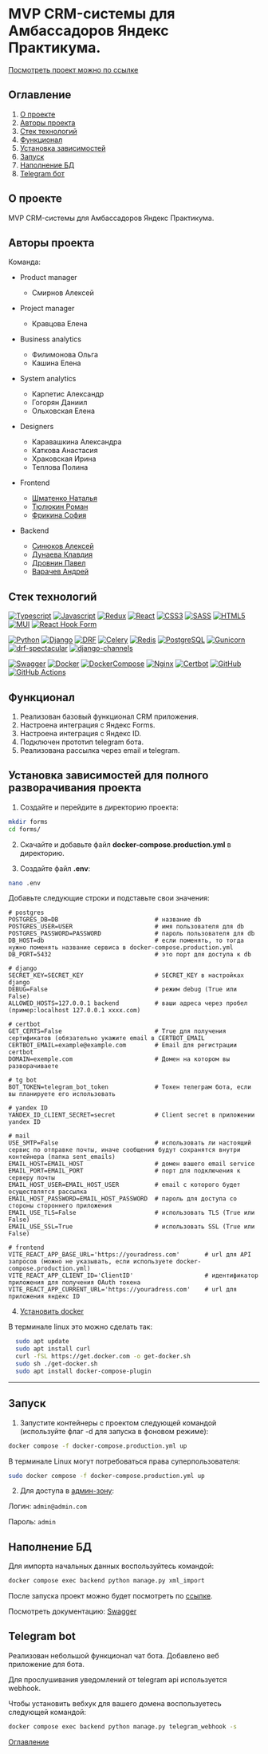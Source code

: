 # MVP CRM-системы для Амбассадоров Яндекс Практикума.

[Посмотреть проект можно по ссылке](https://ambassadors.sytes.net/)

## Оглавление <a id="contents"></a>

1. [О проекте](#about)
2. [Авторы проекта](#authors)
4. [Стек технологий](#tools)
5. [Функционал](#functional)
6. [Установка зависимостей](#installation)
7. [Запуск](#start)
8. [Наполнение БД](#database)
9. [Telegram бот](#bot)

## О проекте <a id="about"></a>

MVP CRM-системы для Амбассадоров Яндекс Практикума.

## Авторы проекта <a id="authors"></a>
Команда:

- Product manager
  - Смирнов Алексей

- Project manager
  - Кравцова Елена

- Business analytics
  - Филимонова Ольга
  - Кашина Елена

- System analytics
  - Карпетис Александр
  - Гогорян Даниил
  - Ольховская Елена

- Designers
  - Каравашкина Александра
  - Каткова Анастасия
  - Храковская Ирина
  - Теплова Полина

- Frontend
  - [Шматенко Наталья](https://github.com/NatashaSolntseva)
  - [Тюлюкин Роман](https://github.com/JayWeee)
  - [Фрикина София](https://github.com/SofiaFrikina)

- Backend
  - [Синюков Алексей](https://github.com/aleksey2299-1)
  - [Дунаева Клавдия](https://github.com/KlavaD)
  - [Дровнин Павел](https://github.com/pashpiter)
  - [Варачев Андрей](https://github.com/Dartanyun)

## Стек технологий <a id="tools"></a>

[![Typescript](https://img.shields.io/badge/TypeScript-%23404d59.svg?style=for-the-badge&logo=typescript&logoColor=blue)](https://www.typescriptlang.org/)
[![Javascript](https://img.shields.io/badge/javascript-%23404d59.svg?style=for-the-badge&logo=javascript&logoColor=%23F7DF1E)](https://developer.mozilla.org/ru/docs/Web/JavaScript)
[![Redux](https://img.shields.io/badge/Redux-%23404d59.svg?style=for-the-badge&logo=Redux&logoColor=violet)](https://redux.js.org/)
[![React](https://img.shields.io/badge/react-%23404d59.svg?style=for-the-badge&logo=react&logoColor=%2361DAFB)](https://react.dev/)
[![CSS3](https://img.shields.io/badge/css3-%23404d59.svg?style=for-the-badge&logo=css3&logoColor=lightblue)](https://www.w3.org/Style/CSS/)
[![SASS](https://img.shields.io/badge/SASS-%23404d59.svg?style=for-the-badge&logo=SASS&logoColor=hotpink)](https://sass-lang.com/)
[![HTML5](https://img.shields.io/badge/html5-%23404d59.svg?style=for-the-badge&logo=html5&logoColor=orange)](https://html.spec.whatwg.org/multipage/)
[![MUI](https://img.shields.io/badge/mui-%23404d59.svg?style=for-the-badge&logo=mui&logoColor=007FFF)](https://mui.com/)
[![React Hook Form](https://img.shields.io/badge/reacthookform-%23404d59.svg?style=for-the-badge&logo=mui&logoColor=EC5990)](https://react-hook-form.com/)

[![Python](https://img.shields.io/badge/Python-3.12-blue?style=for-the-badge&logo=Python)](https://www.python.org/)
[![Django](https://img.shields.io/badge/Django-%204.2-blue?style=for-the-badge&logo=django)](https://www.djangoproject.com/)
[![DRF](https://img.shields.io/badge/DjangoRESTFramework-%203.14.0-blue?style=for-the-badge&logo=django)](https://www.django-rest-framework.org/)
[![Celery](https://img.shields.io/badge/Celery-%205.3.6-blue?style=for-the-badge&logo=celery)](https://docs.celeryq.dev/en/stable/)
[![Redis](https://img.shields.io/badge/Redis-%205.0.1-blue?style=for-the-badge&logo=redis)](https://redis.io/)
[![PostgreSQL](https://img.shields.io/badge/PostgreSQL-%2016-blue?style=for-the-badge&logo=PostgreSQL)]([https://www.postgresql.org/])
[![Gunicorn](https://img.shields.io/badge/Gunicorn-%2020.1.0-blue?style=for-the-badge&logo=gunicorn)](https://gunicorn.org/)
[![drf-spectacular](https://img.shields.io/badge/drf--spectacular-0.27.0-blue?style=for-the-badge)](https://drf-spectacular.readthedocs.io/)
[![django-channels](https://img.shields.io/badge/django--channels-4.0.0-blue?style=for-the-badge)](https://channels.readthedocs.io/)

[![Swagger](https://img.shields.io/badge/Swagger-4A154B?style=for-the-badge&logo=swagger&logoColor=Black)](https://swagger.io/)
[![Docker](https://img.shields.io/badge/Docker-white?style=for-the-badge&logo=docker&logoColor=White)](https://www.docker.com/)
[![DockerCompose](https://img.shields.io/badge/Docker_Compose-34567C?style=for-the-badge&logo=docsdotrs&logoColor=White)](https://docs.docker.com/compose/)
[![Nginx](https://img.shields.io/badge/Nginx-009639?style=for-the-badge&logo=nginx&logoColor=white)](https://nginx.org/)
[![Certbot](https://img.shields.io/badge/certbot-003A70?style=for-the-badge&logo=letsencrypt&logoColor=white)](https://certbot.eff.org/)
[![GitHub](https://img.shields.io/badge/GitHub-100000?style=for-the-badge&logo=github&logoColor=white)](https://docs.github.com/ru)
[![GitHub Actions](https://img.shields.io/badge/GitHub_Actions-2088FF?style=for-the-badge&logo=github-actions&logoColor=white)](https://docs.github.com/en/actions)

## Функционал<a id="functional"></a>

1. Реализован базовый функционал CRM приложения.
2. Настроена интеграция с Яндекс Forms.
3. Настроена интеграция с Яндекс ID.
4. Подключен прототип telegram бота.
5. Реализована рассылка через email и telegram.

## Установка зависимостей для полного разворачивания проекта<a id="installation"></a>

1. Создайте и перейдите в директорию проекта:

```bash
mkdir forms
cd forms/
```

2. Скачайте и добавьте файл **docker-compose.production.yml** в директорию.

3. Cоздайте файл **.env**:

```bash
nano .env
```

Добавьте следующие строки и подставьте свои значения:
````dotenv
# postgres
POSTGRES_DB=DB                           # название db
POSTGRES_USER=USER                       # имя пользователя для db
POSTGRES_PASSWORD=PASSWORD               # пароль пользователя для db
DB_HOST=db                               # если поменять, то тогда нужно поменять название сервиса в docker-compose.production.yml
DB_PORT=5432                             # это порт для доступа к db

# django
SECRET_KEY=SECRET_KEY                    # SECRET_KEY в настройках django
DEBUG=False                              # режим debug (True или False)
ALLOWED_HOSTS=127.0.0.1 backend          # ваши адреса через пробел (пример:localhost 127.0.0.1 xxxx.com)

# certbot
GET_CERTS=False                          # True для получения сертификатов (обязательно укажите email в CERTBOT_EMAIL
CERTBOT_EMAIL=example@example.com        # Email для регистрации certbot
DOMAIN=exemple.com                       # Домен на котором вы разворачиваете

# tg bot
BOT_TOKEN=telegram_bot_token             # Токен телеграм бота, если вы планируете его использовать

# yandex ID
YANDEX_ID_CLIENT_SECRET=secret           # Client secret в приложении yandex ID

# mail
USE_SMTP=False                           # использовать ли настоящий сервис по отправке почты, иначе сообщения будут сохранятся внутри контейнера (папка sent_emails)
EMAIL_HOST=EMAIL_HOST                    # домен вашего email service
EMAIL_PORT=EMAIL_PORT                    # порт для подключения к серверу почты
EMAIL_HOST_USER=EMAIL_HOST_USER          # email с которого будет осуществлятся рассылка
EMAIL_HOST_PASSWORD=EMAIL_HOST_PASSWORD  # пароль для доступа со стороны стороннего приложения
EMAIL_USE_TLS=False                      # использовать TLS (True или False)
EMAIL_USE_SSL=True                       # использовать SSL (True или False)

# frontend
VITE_REACT_APP_BASE_URL='https://youradress.com'       # url для API запросов (можно не указывать, если используете docker-compose.production.yml)
VITE_REACT_APP_CLIENT_ID='ClientID'                    # идентификатор приложения для получения OAuth токена
VITE_REACT_APP_CURRENT_URL='https://youradress.com'    # url для приложения яндекс ID
````

4. [Установить docker](https://www.docker.com/get-started/)

В терминале linux это можно сделать так:

```bash
  sudo apt update
  sudo apt install curl
  curl -fSL https://get.docker.com -o get-docker.sh
  sudo sh ./get-docker.sh
  sudo apt install docker-compose-plugin
```

---

## Запуск <a id="start"></a>

1. Запустите контейнеры с проектом следующей командой (используйте флаг -d для запуска в фоновом режиме):

```bash
docker compose -f docker-compose.production.yml up
```

В терминале Linux могут потребоваться права суперпользователя:

```bash
sudo docker compose -f docker-compose.production.yml up
```

2. Для доступа в [админ-зону](http://localhost:8000/admin/):

Логин: `admin@admin.com`

Пароль: `admin`

## Наполнение БД <a id="database"></a>

Для импорта начальных данных воспользуйтесь командой:

```bash
docker compose exec backend python manage.py xml_import
```

После запуска проект можно будет посмотреть по [ссылке](http://localhost:8000/).

Посмотреть документацию:
[Swagger](http://localhost:8000/api/docs/)

## Telegram bot<a id="bot"></a>

Реализован небольшой функционал чат бота. Добавлено веб приложение для бота.

Для прослушивания уведомлений от telegram api используется webhook.

Чтобы установить вебхук для вашего домена воспользуетесь следующей командой:

```bash
docker compose exec backend python manage.py telegram_webhook -s
```


[Оглавление](#contents)

